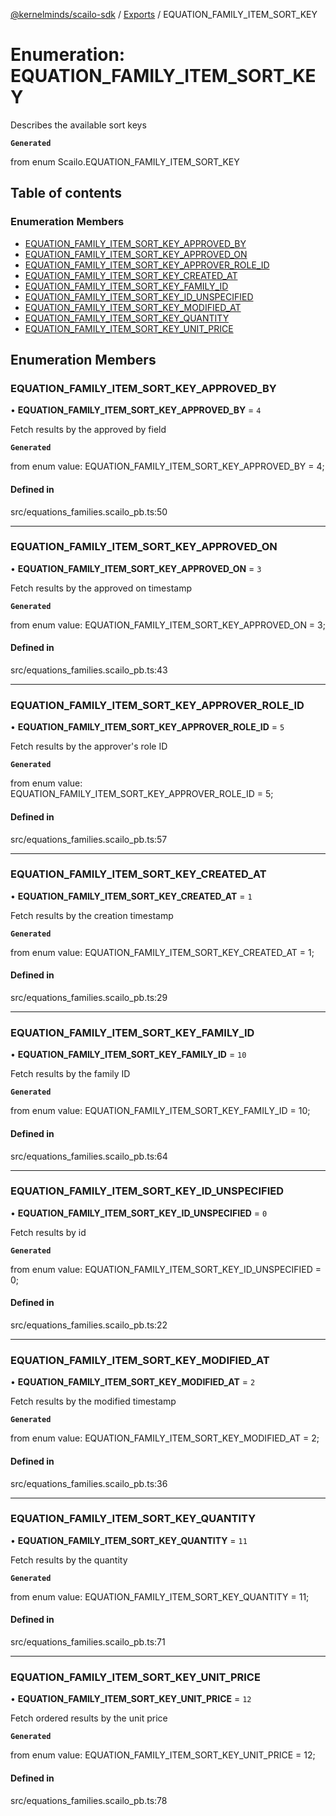 [@kernelminds/scailo-sdk](../README.md) / [Exports](../modules.md) / EQUATION\_FAMILY\_ITEM\_SORT\_KEY

# Enumeration: EQUATION\_FAMILY\_ITEM\_SORT\_KEY

Describes the available sort keys

**`Generated`**

from enum Scailo.EQUATION_FAMILY_ITEM_SORT_KEY

## Table of contents

### Enumeration Members

- [EQUATION\_FAMILY\_ITEM\_SORT\_KEY\_APPROVED\_BY](EQUATION_FAMILY_ITEM_SORT_KEY.md#equation_family_item_sort_key_approved_by)
- [EQUATION\_FAMILY\_ITEM\_SORT\_KEY\_APPROVED\_ON](EQUATION_FAMILY_ITEM_SORT_KEY.md#equation_family_item_sort_key_approved_on)
- [EQUATION\_FAMILY\_ITEM\_SORT\_KEY\_APPROVER\_ROLE\_ID](EQUATION_FAMILY_ITEM_SORT_KEY.md#equation_family_item_sort_key_approver_role_id)
- [EQUATION\_FAMILY\_ITEM\_SORT\_KEY\_CREATED\_AT](EQUATION_FAMILY_ITEM_SORT_KEY.md#equation_family_item_sort_key_created_at)
- [EQUATION\_FAMILY\_ITEM\_SORT\_KEY\_FAMILY\_ID](EQUATION_FAMILY_ITEM_SORT_KEY.md#equation_family_item_sort_key_family_id)
- [EQUATION\_FAMILY\_ITEM\_SORT\_KEY\_ID\_UNSPECIFIED](EQUATION_FAMILY_ITEM_SORT_KEY.md#equation_family_item_sort_key_id_unspecified)
- [EQUATION\_FAMILY\_ITEM\_SORT\_KEY\_MODIFIED\_AT](EQUATION_FAMILY_ITEM_SORT_KEY.md#equation_family_item_sort_key_modified_at)
- [EQUATION\_FAMILY\_ITEM\_SORT\_KEY\_QUANTITY](EQUATION_FAMILY_ITEM_SORT_KEY.md#equation_family_item_sort_key_quantity)
- [EQUATION\_FAMILY\_ITEM\_SORT\_KEY\_UNIT\_PRICE](EQUATION_FAMILY_ITEM_SORT_KEY.md#equation_family_item_sort_key_unit_price)

## Enumeration Members

### EQUATION\_FAMILY\_ITEM\_SORT\_KEY\_APPROVED\_BY

• **EQUATION\_FAMILY\_ITEM\_SORT\_KEY\_APPROVED\_BY** = ``4``

Fetch results by the approved by field

**`Generated`**

from enum value: EQUATION_FAMILY_ITEM_SORT_KEY_APPROVED_BY = 4;

#### Defined in

src/equations_families.scailo_pb.ts:50

___

### EQUATION\_FAMILY\_ITEM\_SORT\_KEY\_APPROVED\_ON

• **EQUATION\_FAMILY\_ITEM\_SORT\_KEY\_APPROVED\_ON** = ``3``

Fetch results by the approved on timestamp

**`Generated`**

from enum value: EQUATION_FAMILY_ITEM_SORT_KEY_APPROVED_ON = 3;

#### Defined in

src/equations_families.scailo_pb.ts:43

___

### EQUATION\_FAMILY\_ITEM\_SORT\_KEY\_APPROVER\_ROLE\_ID

• **EQUATION\_FAMILY\_ITEM\_SORT\_KEY\_APPROVER\_ROLE\_ID** = ``5``

Fetch results by the approver's role ID

**`Generated`**

from enum value: EQUATION_FAMILY_ITEM_SORT_KEY_APPROVER_ROLE_ID = 5;

#### Defined in

src/equations_families.scailo_pb.ts:57

___

### EQUATION\_FAMILY\_ITEM\_SORT\_KEY\_CREATED\_AT

• **EQUATION\_FAMILY\_ITEM\_SORT\_KEY\_CREATED\_AT** = ``1``

Fetch results by the creation timestamp

**`Generated`**

from enum value: EQUATION_FAMILY_ITEM_SORT_KEY_CREATED_AT = 1;

#### Defined in

src/equations_families.scailo_pb.ts:29

___

### EQUATION\_FAMILY\_ITEM\_SORT\_KEY\_FAMILY\_ID

• **EQUATION\_FAMILY\_ITEM\_SORT\_KEY\_FAMILY\_ID** = ``10``

Fetch results by the family ID

**`Generated`**

from enum value: EQUATION_FAMILY_ITEM_SORT_KEY_FAMILY_ID = 10;

#### Defined in

src/equations_families.scailo_pb.ts:64

___

### EQUATION\_FAMILY\_ITEM\_SORT\_KEY\_ID\_UNSPECIFIED

• **EQUATION\_FAMILY\_ITEM\_SORT\_KEY\_ID\_UNSPECIFIED** = ``0``

Fetch results by id

**`Generated`**

from enum value: EQUATION_FAMILY_ITEM_SORT_KEY_ID_UNSPECIFIED = 0;

#### Defined in

src/equations_families.scailo_pb.ts:22

___

### EQUATION\_FAMILY\_ITEM\_SORT\_KEY\_MODIFIED\_AT

• **EQUATION\_FAMILY\_ITEM\_SORT\_KEY\_MODIFIED\_AT** = ``2``

Fetch results by the modified timestamp

**`Generated`**

from enum value: EQUATION_FAMILY_ITEM_SORT_KEY_MODIFIED_AT = 2;

#### Defined in

src/equations_families.scailo_pb.ts:36

___

### EQUATION\_FAMILY\_ITEM\_SORT\_KEY\_QUANTITY

• **EQUATION\_FAMILY\_ITEM\_SORT\_KEY\_QUANTITY** = ``11``

Fetch results by the quantity

**`Generated`**

from enum value: EQUATION_FAMILY_ITEM_SORT_KEY_QUANTITY = 11;

#### Defined in

src/equations_families.scailo_pb.ts:71

___

### EQUATION\_FAMILY\_ITEM\_SORT\_KEY\_UNIT\_PRICE

• **EQUATION\_FAMILY\_ITEM\_SORT\_KEY\_UNIT\_PRICE** = ``12``

Fetch ordered results by the unit price

**`Generated`**

from enum value: EQUATION_FAMILY_ITEM_SORT_KEY_UNIT_PRICE = 12;

#### Defined in

src/equations_families.scailo_pb.ts:78
